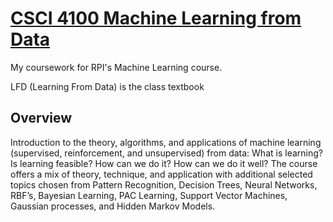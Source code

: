 # [CSCI 4100 Machine Learning from Data](https://www.cs.rpi.edu/~magdon/courses/learn.php)

My coursework for RPI's Machine Learning course. 

LFD (Learning From Data) is the class textbook

## Overview

Introduction to the theory, algorithms, and applications of machine learning (supervised, reinforcement, and unsupervised) from data: What is learning? Is learning feasible? How can we do it? How can we do it well? The course offers a mix of theory, technique, and application with additional selected topics chosen from Pattern Recognition, Decision Trees, Neural Networks, RBF’s, Bayesian Learning, PAC Learning, Support Vector Machines, Gaussian processes, and Hidden Markov Models.